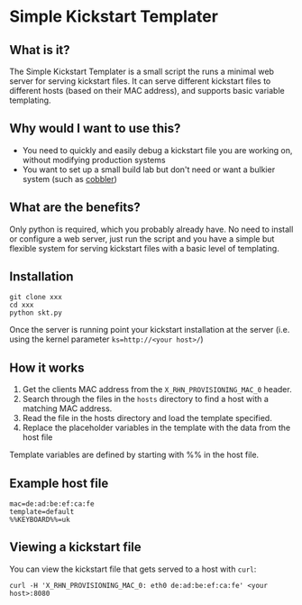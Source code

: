 # Simple Kickstart Templater

## What is it?
The Simple Kickstart Templater is a small script the runs a minimal web server for serving kickstart files. It can serve different kickstart files to different hosts (based on their MAC address), and supports basic variable templating.

## Why would I want to use this?
* You need to quickly and easily debug a kickstart file you are working on, without modifying production systems
* You want to set up a small build lab but don't need or want a bulkier system (such as [cobbler](http://www.cobblerd.org/))

## What are the benefits?
Only python is required, which you probably already have. No need to install or configure a web server, just run the script and you have a simple but flexible system for serving kickstart files with a basic level of templating.

## Installation
```
git clone xxx
cd xxx
python skt.py
```

Once the server is running point your kickstart installation at the server (i.e. using the kernel parameter `ks=http://<your host>/`)

## How it works
1. Get the clients MAC address from the `X_RHN_PROVISIONING_MAC_0` header.
1. Search through the files in the `hosts` directory to find a host with a matching MAC address.
1. Read the file in the hosts directory and load the template specified.
1. Replace the placeholder variables in the template with the data from the host file

Template variables are defined by starting with %% in the host file.

## Example host file
```
mac=de:ad:be:ef:ca:fe
template=default
%%KEYBOARD%%=uk
```

## Viewing a kickstart file
You can view the kickstart file that gets served to a host with `curl`:
```
curl -H 'X_RHN_PROVISIONING_MAC_0: eth0 de:ad:be:ef:ca:fe' <your host>:8080
```
